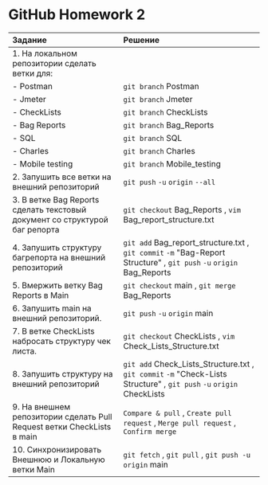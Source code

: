 # GitHub Homework 2

|Задание|Решение|
|:---------------|:-----|
|1. На локальном репозитории сделать ветки для:  |
|- Postman| `git branch` Postman |
|- Jmeter| `git branch` Jmeter |
|- CheckLists| `git branch` CheckLists |
|- Bag Reports| `git branch` Bag_Reports |
|- SQL| `git branch` SQL |
|- Charles| `git branch` Charles |
|- Mobile testing| `git branch` Mobile_testing |
|2. Запушить все ветки на внешний репозиторий|  `git push` `-u` `origin` `--all`|
|3. В ветке Bag Reports сделать текстовый документ со структурой баг репорта| `git checkout` Bag_Reports ,  `vim` Bag_report_structure.txt |
|4. Запушить структуру багрепорта на внешний репозиторий| `git add` Bag_report_structure.txt , `git commit` `-m` "Bag-Report Structure" , `git push` `-u` `origin` Bag_Reports |
|5. Вмержить ветку Bag Reports в Main| `git checkout` main , `git merge` Bag_Reports |
|6. Запушить main на внешний репозиторий.| `git push` `-u` `origin` main |
|7. В ветке CheckLists набросать структуру чек листа.| `git checkout` CheckLists , `vim` Check_Lists_Structure.txt |
|8. Запушить структуру на внешний репозиторий| `git add` Check_Lists_Structure.txt , `git commit` `-m` "Check-Lists Structure" , `git push` `-u` `origin` CheckLists |
|9. На внешнем репозитории сделать Pull Request ветки CheckLists в main| `Compare & pull` , `Create pull request` , `Merge pull request` , `Confirm merge` |
|10. Синхронизировать Внешнюю и Локальную ветки Main| `git fetch` , `git pull` ,  `git push -u origin` main |
